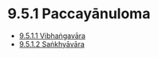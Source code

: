 # 9.5.1 Paccayānuloma

* [9.5.1.1 Vibhaṅgavāra](9.5.1/9.5.1.1.md)
* [9.5.1.2 Saṅkhyāvāra](9.5.1/9.5.1.2.md)
